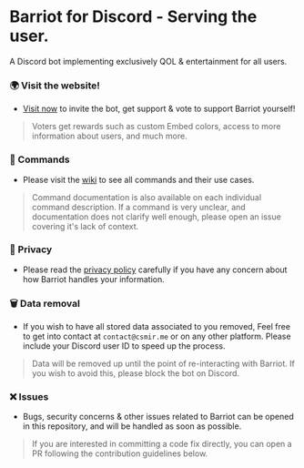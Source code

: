 # Barriot for Discord - Serving the user.

A Discord bot implementing exclusively QOL &amp; entertainment for all users.

### 🌍 Visit the website!

- [Visit now](https://barriot.xyz) to invite the bot, get support & vote to support Barriot yourself!
> Voters get rewards such as custom Embed colors, access to more information about users, and much more.

### 🔗 Commands

- Please visit the [wiki](https://github.com/csmir/Barriot/wiki) to see all commands and their use cases.
> Command documentation is also available on each individual command description. If a command is very unclear, and documentation does not clarify well enough, please open an issue covering it's lack of context.

### 🔏 Privacy

- Please read the [privacy policy](https://github.com/csmir/Barriot/blob/master/PRIVACY.md) carefully if you have any concern about how Barriot handles your information.

### 🗑️ Data removal

- If you wish to have all stored data associated to you removed, Feel free to get into contact at `contact@csmir.me` or on any other platform. Please include your Discord user ID to speed up the process.
> Data will be removed up until the point of re-interacting with Barriot. If you wish to avoid this, please block the bot on Discord.

### ❌ Issues

- Bugs, security concerns & other issues related to Barriot can be opened in this repository, and will be handled as soon as possible.
> If you are interested in committing a code fix directly, you can open a PR following the contribution guidelines below.
